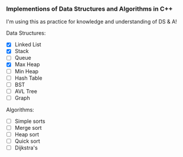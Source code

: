 ### Implementions of Data Structures and Algorithms in C++

I'm using this as practice for knowledge and understanding of DS & A!

Data Structures:

- [x] Linked List
- [x] Stack
- [ ] Queue
- [x] Max Heap
- [ ] Min Heap
- [ ] Hash Table
- [ ] BST
- [ ] AVL Tree
- [ ] Graph

Algorithms:

- [ ] Simple sorts
- [ ] Merge sort
- [ ] Heap sort
- [ ] Quick sort
- [ ] Dijkstra's

